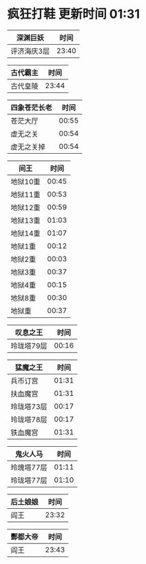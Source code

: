 # 疯狂打鞋 更新时间 01:31

| 深渊巨妖   | 时间    |
|--------|-------|
| 评济海庆3层 | 23:40 |

| 古代霸主   | 时间    |
|--------|-------|
| 古代皇陵 | 23:44 |

| 四象苍茫长老   | 时间    |
|--------|-------|
| 苍茫大厅 | 00:55 |
| 虚无之关 | 00:54 |
| 虚无之关掉 | 00:54 |

| 间王   | 时间    |
|--------|-------|
| 地狱10重 | 00:45 |
| 地狱11重 | 00:53 |
| 地狱12重 | 00:59 |
| 地狱13重 | 01:03 |
| 地狱14重 | 01:07 |
| 地狱1重 | 00:12 |
| 地狱2重 | 00:03 |
| 地狱3重 | 00:37 |
| 地狱4重 | 00:15 |
| 地狱8重 | 00:30 |
| 地狱重 | 00:37 |

| 叹息之王   | 时间    |
|--------|-------|
| 玲珑塔79层 | 00:16 |

| 猛魔之王   | 时间    |
|--------|-------|
| 兵币订宫 | 01:31 |
| 扶血魔宫 | 01:31 |
| 玲珑塔73层 | 00:17 |
| 玲珑塔78层 | 00:17 |
| 铁血魔宫 | 01:31 |

| 鬼火人马   | 时间    |
|--------|-------|
| 玲瑰塔77层 | 01:11 |
| 玲珑塔77层 | 01:10 |

| 后土娘娘   | 时间    |
|--------|-------|
| 阎王 | 23:32 |

| 酆都大帝   | 时间    |
|--------|-------|
| 阎王 | 23:43 |